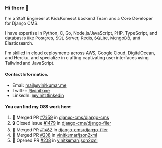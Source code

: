 ### Hi there 👋

I'm a Staff Engineer at KidsKonnect backend Team and a Core Developer for Django CMS.

I have expertise in Python, C, Go, Node.js/JavaScript, 
PHP, TypeScript, and databases like Postgres, SQL Server, Redis, 
SQLite, MongoDB, and Elasticsearch. 

I'm skilled in cloud deployments across AWS, Google Cloud, 
DigitalOcean, and Heroku, and specialize in crafting captivating 
user interfaces using Tailwind and JavaScript. 

#### Contact Information:

- Email: <a href="mailto:mail@vinitkumar.me">mail@vinitkumar.me</a>
- Twitter: [@vinitkme](https://twitter.com/vinitkme)
- LinkedIn: [@vinitatlinkedin](https://www.linkedin.com/in/vinitatlinkedin/)  

#### You can find my OSS work here:

<!--START_SECTION:activity-->
1. 🎉 Merged PR [#7959](https://github.com/django-cms/django-cms/pull/7959) in [django-cms/django-cms](https://github.com/django-cms/django-cms)
2. 🔒 Closed issue [#1479](https://github.com/django-cms/django-filer/issues/1479) in [django-cms/django-filer](https://github.com/django-cms/django-filer)
3. 🎉 Merged PR [#1482](https://github.com/django-cms/django-filer/pull/1482) in [django-cms/django-filer](https://github.com/django-cms/django-filer)
4. 🎉 Merged PR [#208](https://github.com/vinitkumar/json2xml/pull/208) in [vinitkumar/json2xml](https://github.com/vinitkumar/json2xml)
5. 💪 Opened PR [#208](https://github.com/vinitkumar/json2xml/pull/208) in [vinitkumar/json2xml](https://github.com/vinitkumar/json2xml)
<!--END_SECTION:activity-->
